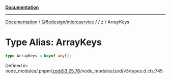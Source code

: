 [**Documentation**](../../../../../README.md)

***

[Documentation](../../../../../README.md) / [@6edesign/microservice](../../../README.md) / [](../../../README.md) / [z](../README.md) / ArrayKeys

# Type Alias: ArrayKeys

```ts
type ArrayKeys = keyof any[];
```

Defined in: node\_modules/.pnpm/zod@3.25.76/node\_modules/zod/v3/types.d.cts:745
